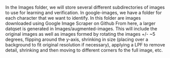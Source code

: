 In the Images folder, we will store several different subdirectories of images to use for learning and verification.
In google-images, we have a folder for each character that we want to identify. In this folder are images downloaded using Google Image Scraper on Github
From here, a larger datqset is generated in Images/augmented-images. This will include the original images as well as images formed by rotating the images +/- ~5 degrees, flipping around the y-axis, shrinking in size (placing over a background to fit original resolution if necessary), applying a LPF to remove detail, shrinking and then moving to different corners fo the full image, etc.
